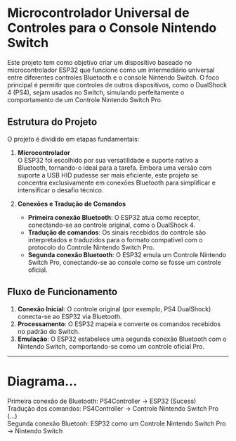 # Microcontrolador Universal de Controles para o Console Nintendo Switch

Este projeto tem como objetivo criar um dispositivo baseado no microcontrolador ESP32 que funcione como um intermediário universal entre diferentes controles Bluetooth e o console Nintendo Switch. O foco principal é permitir que controles de outros dispositivos, como o DualShock 4 (PS4), sejam usados no Switch, simulando perfeitamente o comportamento de um Controle Nintendo Switch Pro.

## Estrutura do Projeto

O projeto é dividido em etapas fundamentais:

1. **Microcontrolador**  
   O ESP32 foi escolhido por sua versatilidade e suporte nativo a Bluetooth, tornando-o ideal para a tarefa. Embora uma versão com suporte a USB HID pudesse ser mais eficiente, este projeto se concentra exclusivamente em conexões Bluetooth para simplificar e intensificar o desafio técnico.

2. **Conexões e Tradução de Comandos**  
   - **Primeira conexão Bluetooth**: O ESP32 atua como receptor, conectando-se ao controle original, como o DualShock 4.  
   - **Tradução de comandos**: Os sinais recebidos do controle são interpretados e traduzidos para o formato compatível com o protocolo do Controle Nintendo Switch Pro.  
   - **Segunda conexão Bluetooth**: O ESP32 emula um Controle Nintendo Switch Pro, conectando-se ao console como se fosse um controle oficial.  

## Fluxo de Funcionamento

1. **Conexão Inicial**: O controle original (por exemplo, PS4 DualShock) conecta-se ao ESP32 via Bluetooth.  
2. **Processamento**: O ESP32 mapeia e converte os comandos recebidos no padrão do Switch.  
3. **Emulação**: O ESP32 estabelece uma segunda conexão Bluetooth com o Nintendo Switch, comportando-se como um controle oficial Pro.

---

# Diagrama...

Primeira conexão de Bluetooth: PS4Controller -> ESP32 (Sucess) <br>
Tradução dos comandos: PS4Controller -> Controle Nintendo Switch Pro (...) <br>
Segunda conexão Bluetooh: ESP32 como um Controle Nintendo Switch Pro -> Nintendo Switch
